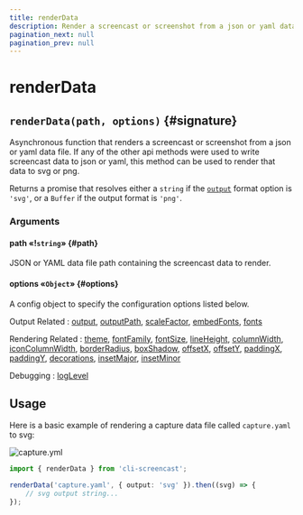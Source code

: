 ```yaml
---
title: renderData
description: Render a screencast or screenshot from a json or yaml data file
pagination_next: null
pagination_prev: null
---
```


# renderData

## `renderData(path, options)` {#signature}

Asynchronous function that renders a screencast or screenshot from a json or yaml data file. If any of the other api methods were used to write screencast data to json or yaml, this method can be used to render that data to svg or png.

Returns a promise that resolves either a `string` if the [`output`](options.md#output) format option is `'svg'`, or a `Buffer` if the output format is `'png'`.

### Arguments

#### path «!`string`» {#path}

JSON or YAML data file path containing the screencast data to render.

#### options «`Object`» {#options}

A config object to specify the configuration options listed below.

Output Related
: [output](options.md#output),
  [outputPath](options.md#outputPath),
  [scaleFactor](options.md#scaleFactor),
  [embedFonts](options.md#embedFonts),
  [fonts](options.md#fonts)

Rendering Related
: [theme](options.md#theme),
  [fontFamily](options.md#fontFamily),
  [fontSize](options.md#fontSize),
  [lineHeight](options.md#lineHeight),
  [columnWidth](options.md#columnWidth),
  [iconColumnWidth](options.md#iconColumnWidth),
  [borderRadius](options.md#borderRadius),
  [boxShadow](options.md#boxShadow),
  [offsetX](options.md#offsetX),
  [offsetY](options.md#offsetY),
  [paddingX](options.md#paddingX),
  [paddingY](options.md#paddingY),
  [decorations](options.md#decorations),
  [insetMajor](options.md#insetMajor),
  [insetMinor](options.md#insetMinor)

Debugging
: [logLevel](options.md#logLevel)

## Usage

Here is a basic example of rendering a capture data file called `capture.yaml` to svg:

![capture.yml](./assets/capture--data.yaml)

```ts result='./assets/usage--data.svg' codeBlockGroup
import { renderData } from 'cli-screencast';

renderData('capture.yaml', { output: 'svg' }).then((svg) => {
    // svg output string...
});
```
